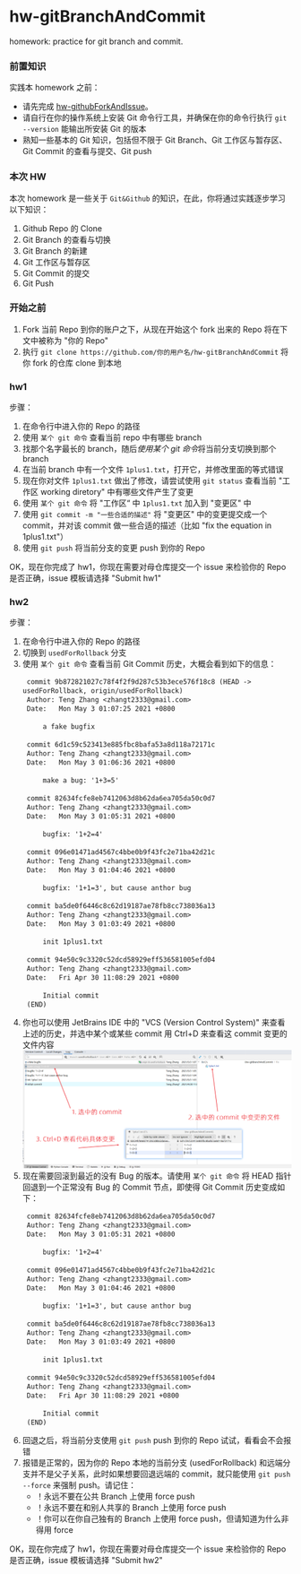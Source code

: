 # hw-gitBranchAndCommit
homework: practice for git branch and commit.

### 前置知识
实践本 homework 之前：
* 请先完成 [hw-githubForkAndIssue](https://github.com/SDUOJ-Team/hw-githubForkAndIssue)。
* 请自行在你的操作系统上安装 Git 命令行工具，并确保在你的命令行执行 `git --version` 能输出所安装 Git 的版本
* 熟知一些基本的 Git 知识，包括但不限于 Git Branch、Git 工作区与暂存区、Git Commit 的查看与提交、Git push

### 本次 HW
本次 homework 是一些关于 `Git&Github` 的知识，在此，你将通过实践逐步学习以下知识：

1. Github Repo 的 Clone
2. Git Branch 的查看与切换
3. Git Branch 的新建
4. Git 工作区与暂存区
5. Git Commit 的提交
6. Git Push

### 开始之前

1. Fork 当前 Repo 到你的账户之下，从现在开始这个 fork 出来的 Repo 将在下文中被称为 "你的 Repo"
2. 执行 `git clone https://github.com/你的用户名/hw-gitBranchAndCommit` 将你 fork 的仓库 clone 到本地

### hw1

步骤：
1. 在命令行中进入你的 Repo 的路径
2. 使用 `某个 git 命令` 查看当前 repo 中有哪些 branch
3. 找那个名字最长的 branch，随后*使用某个 git 命令*将当前分支切换到那个 branch
4. 在当前 branch 中有一个文件 `1plus1.txt`，打开它，并修改里面的等式错误
5. 现在你对文件 `1plus1.txt` 做出了修改，请尝试使用 `git status` 查看当前 "工作区 working diretory" 中有哪些文件产生了变更
6. 使用 `某个 git 命令` 将 "工作区“ 中 `1plus1.txt` 加入到 "变更区" 中
7. 使用 `git commit -m "一些合适的描述"` 将 "变更区" 中的变更提交成一个 commit，并对该 commit 做一些合适的描述（比如 "fix the equation in 1plus1.txt"）
8. 使用 `git push` 将当前分支的变更 push 到你的 Repo

OK，现在你完成了 hw1，你现在需要对母仓库提交一个 issue 来检验你的 Repo 是否正确，issue 模板请选择 "Submit hw1"

### hw2

步骤：
1. 在命令行中进入你的 Repo 的路径
2. 切换到 `usedForRollback` 分支
3. 使用 `某个 git 命令` 查看当前 Git Commit 历史，大概会看到如下的信息：
   ```
    commit 9b872821027c78f4f2f9d287c53b3ece576f18c8 (HEAD -> usedForRollback, origin/usedForRollback)
    Author: Teng Zhang <zhangt2333@gmail.com>
    Date:   Mon May 3 01:07:25 2021 +0800
    
        a fake bugfix
    
    commit 6d1c59c523413e885fbc8bafa53a8d118a72171c
    Author: Teng Zhang <zhangt2333@gmail.com>
    Date:   Mon May 3 01:06:36 2021 +0800
    
        make a bug: '1+3=5'
    
    commit 82634fcfe8eb7412063d8b62da6ea705da50c0d7
    Author: Teng Zhang <zhangt2333@gmail.com>
    Date:   Mon May 3 01:05:31 2021 +0800
    
        bugfix: '1+2=4'
    
    commit 096e01471ad4567c4bbe0b9f43fc2e71ba42d21c
    Author: Teng Zhang <zhangt2333@gmail.com>
    Date:   Mon May 3 01:04:46 2021 +0800
    
        bugfix: '1+1=3', but cause anthor bug
    
    commit ba5de0f6446c8c62d19187ae78fb8cc738036a13
    Author: Teng Zhang <zhangt2333@gmail.com>
    Date:   Mon May 3 01:03:49 2021 +0800
    
        init 1plus1.txt
    
    commit 94e50c9c3320c52dcd58929eff536581005efd04
    Author: Teng Zhang <zhangt2333@gmail.com>
    Date:   Fri Apr 30 11:08:29 2021 +0800
    
        Initial commit
    (END)
   ```
4.  你也可以使用 JetBrains IDE 中的 "VCS (Version Control System)" 来查看上述的历史，并选中某个或某些 commit 用 Ctrl+D 来查看这 commit 变更的文件内容 
![](img/pic1.png)
5. 现在需要回滚到最近的没有 Bug 的版本。请使用 `某个 git 命令` 将 HEAD 指针回退到一个正常没有 Bug 的 Commit 节点，即使得 Git Commit 历史变成如下：
   ```
    commit 82634fcfe8eb7412063d8b62da6ea705da50c0d7
    Author: Teng Zhang <zhangt2333@gmail.com>
    Date:   Mon May 3 01:05:31 2021 +0800
    
        bugfix: '1+2=4'
    
    commit 096e01471ad4567c4bbe0b9f43fc2e71ba42d21c
    Author: Teng Zhang <zhangt2333@gmail.com>
    Date:   Mon May 3 01:04:46 2021 +0800
    
        bugfix: '1+1=3', but cause anthor bug
    
    commit ba5de0f6446c8c62d19187ae78fb8cc738036a13
    Author: Teng Zhang <zhangt2333@gmail.com>
    Date:   Mon May 3 01:03:49 2021 +0800
    
        init 1plus1.txt
    
    commit 94e50c9c3320c52dcd58929eff536581005efd04
    Author: Teng Zhang <zhangt2333@gmail.com>
    Date:   Fri Apr 30 11:08:29 2021 +0800
    
        Initial commit
    (END)
   ```
6. 回退之后，将当前分支使用 `git push` push 到你的 Repo 试试，看看会不会报错
7. 报错是正常的，因为你的 Repo 本地的当前分支 (usedForRollback) 和远端分支并不是父子关系，此时如果想要回退远端的 commit，就只能使用 `git push --force` 来强制 push。请记住：
    * ！永远不要在公共 Branch 上使用 force push
    * ！永远不要在和别人共享的 Branch 上使用 force push
    * ！你可以在你自己独有的 Branch 上使用 force push，但请知道为什么非得用 force
    
OK，现在你完成了 hw1，你现在需要对母仓库提交一个 issue 来检验你的 Repo 是否正确，issue 模板请选择 "Submit hw2"
